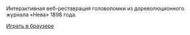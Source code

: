 Интерактивная веб-реставрация головоломки из дореволюционного журнала «Нева» 1898 года.

[Играть в браузере](https://lehazyo.github.io/poetry-riddle-react/)
